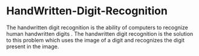 # HandWritten-Digit-Recognition

The handwritten digit recognition is the ability of computers to recognize human handwritten digits .
The handwritten digit recognition is the solution to this problem which uses the image of a digit and recognizes the digit 
present in the image.
